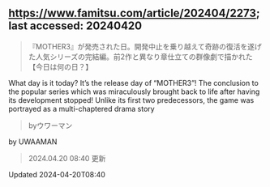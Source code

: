 ## https://www.famitsu.com/article/202404/2273; last accessed: 20240420

> 『MOTHER3』が発売された日。開発中止を乗り越えて奇跡の復活を遂げた人気シリーズの完結編。前2作と異なり章仕立ての群像劇で描かれた【今日は何の日？】

What day is it today? It’s the release day of “MOTHER3”! The conclusion to the popular series which was miraculously brought back to life after having its development stopped! Unlike its first two predecessors, the game was portrayed as a multi-chaptered drama story

> byウワーマン

by UWAAMAN

> 2024.04.20 08:40 更新

Updated 2024-04-20T08:40
